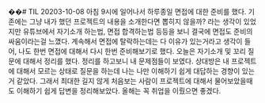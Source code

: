 ��#   T I L 
 20203-10-08
아침 9시에 일어나서 하루종일 면접에 대한 준비를 했다.
기존에는 그냥 내가 했던 프로젝트의 내용을 소개한다면 뽑히지 않을까? 라는 생각이 있었지만
유튜브에서 자기소개 하는법, 면접 합격하는법 등등을 보니 결국에 면접도 준비의 싸움이라는걸 느꼈다.
계속해서 면접에 탈락하는데는 다 이유가 있는거라고 생각이 들어,
나도 한번 면접에 대해서 다시 한번 준비해보기로 했다.
오늘은 자기소개 및 꼬리 질문에 대해서 정리를 했다. 
정리를 하고보니 내 문제점들이 보였다. 상대방은 내 프로젝트에 대해서 모르는 상태로 질문을 하는데
나는 나만 이해하기 쉽게 대답하는 경향이 있는거 같았다.
그래서 최대한 길지 않게 처음보는 사람이 프로젝트에 대해서 물어보았을때도 이해하기 쉽게 답변을 정리해보았다.
올해는 꼭 취업을 이뤘으면 좋겠다.
 
